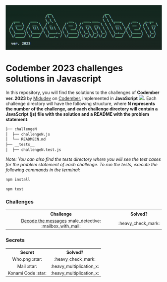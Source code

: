 <div align="center">
  <img src="/images/codember2023.png" alt="Banner">
</div>

# Codember 2023 challenges solutions in Javascript
In this repository, you will find the solutions to the challenges of **Codember ver. 2023** by [Midudev](https://github.com/midudev) on [Codember](https://codember.dev/), implemented in **JavaScript** <img src="https://skillicons.dev/icons?i=js" width="15" />.
Each challenge directory will have the following structure, where **N represents the number of the challenge, and each challenge directory will contain a JavaScript (js) file with the solution and a README with the problem statement**:

```sh
├── challengeN
│  ├── challengeN.js
│  └── READMECN.md
├── __tests__
│  ├── challengeN.test.js
```

*Note: You can also find the tests directory where you will see the test cases for the problem statement of each challenge. To run the tests, execute the following commands in the terminal:*

```bash
npm install
```

```bash
npm test
```

### Challenges

<table>
  <tr>
    <th align="center">Challenge</th>
    <th align="center">Solved?</th>
  </tr>
  <tr>
    <td align="center">
      <a href="https://www.youtube.com/watch?v=BO9ltRdCn_w">Decode the messages</a>
      :male_detective: :mailbox_with_mail:
    </td>
    <td align="center">:heavy_check_mark:</td>
  </tr>
</table>

### Secrets

<table>
  <tr>
    <th align="center">Secret</th>
    <th align="center">Solved?</th>
  </tr>
  <tr>
    <td align="center">Who.png :star:</td>
    <td align="center">:heavy_check_mark:</td>
  </tr>
    <tr>
    <td align="center">Mail :star:</td>
    <td align="center">:heavy_multiplication_x:</td>
  </tr>
    <tr>
    <td align="center">Konami Code :star:</td>
    <td align="center">:heavy_multiplication_x:</td>
  </tr>
</table>

